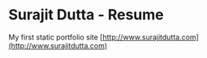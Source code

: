 # Surajit Dutta - Resume

My first static portfolio site [http://www.surajitdutta.com](http://www.surajitdutta.com)
